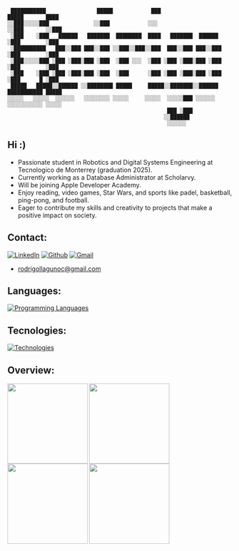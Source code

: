 ```
 ███████████                █████            ███                       █████       ████ 
░░███░░░░░███              ░░███            ░░░                       ░░███       ░░███ 
 ░███    ░███   ██████   ███████  ████████  ████   ███████  ██████     ░███        ░███ 
 ░██████████   ███░░███ ███░░███ ░░███░░███░░███  ███░░███ ███░░███    ░███        ░███ 
 ░███░░░░░███ ░███ ░███░███ ░███  ░███ ░░░  ░███ ░███ ░███░███ ░███    ░███        ░███ 
 ░███    ░███ ░███ ░███░███ ░███  ░███      ░███ ░███ ░███░███ ░███    ░███      █ ░███ 
 █████   █████░░██████ ░░████████ █████     █████░░███████░░██████     ███████████ █████
░░░░░   ░░░░░  ░░░░░░   ░░░░░░░░ ░░░░░     ░░░░░  ░░░░░███ ░░░░░░     ░░░░░░░░░░░ ░░░░░ 
                                                  ███ ░███                              
                                                 ░░██████                               
                                                  ░░░░░░                                                           
```

## Hi :)
- Passionate student in Robotics and Digital Systems Engineering at Tecnologico de Monterrey (graduation 2025). 
- Currently working as a Database Administrator at Scholarvy.
- Will be joining Apple Developer Academy.
- Enjoy reading, video games, Star Wars, and sports like padel, basketball, ping-pong, and football.
- Eager to contribute my skills and creativity to projects that make a positive impact on society.

## Contact:
[![LinkedIn](https://skillicons.dev/icons?i=linkedin)](https://www.linkedin.com/in/rodrigo-llaguno) [![Github](https://skillicons.dev/icons?i=github)](https://www.github.com/rllaguno) [![Gmail](https://skillicons.dev/icons?i=gmail)](mailto:rodrigollagunoc@gmail.com) 
* rodrigollagunoc@gmail.com

## Languages:
[![Programming Languages](https://skillicons.dev/icons?i=python,cpp,swift,c,arduino,matlab)]()

## Tecnologies:
[![Technologies](https://skillicons.dev/icons?i=ros,processing,opencv,markdown,mysql,postgres,html,css,nodejs,postman,aws,docker,vscode,visualstudio,figma,git,github,ubuntu,linux,raspberrypi,windows,obsidian)](https://skillicons.dev)

## Overview:
<div align="left">
<a href="https://github.com/rllaguno">
<img align="left" src="http://github-profile-summary-cards.vercel.app/api/cards/profile-details?username=rllaguno&theme=transparent" height="180em" />
<img align="left" src="http://github-profile-summary-cards.vercel.app/api/cards/stats?username=rllaguno&theme=transparent" height="180em" />
<img align="left" src="http://github-profile-summary-cards.vercel.app/api/cards/most-commit-language?username=rllaguno&theme=transparent" height="180em" />
<img align="left" src="http://github-profile-summary-cards.vercel.app/api/cards/repos-per-language?username=rllaguno&theme=transparent" height="180em" />
</div>
